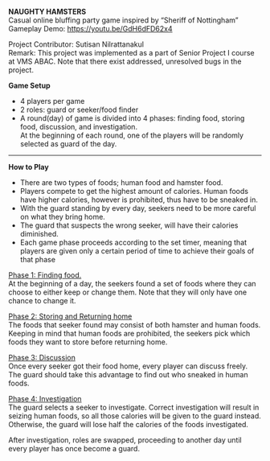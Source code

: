 **NAUGHTY HAMSTERS** <br />
Casual online bluffing party game inspired by “Sheriff of Nottingham” <br />
Gameplay Demo: https://youtu.be/GdH6dFD62x4

Project Contributor: Sutisan Nilrattanakul <br />
Remark: This project was implemented as a part of Senior Project I course at VMS ABAC. Note that there exist addressed, unresolved bugs in the project.

**Game Setup** <br />
* 4 players per game
* 2 roles: guard or seeker/food finder <br />
* A round(day) of game is divided into 4 phases: finding food, storing food, discussion, and investigation. <br />
At the beginning of each round, one of the players will be randomly selected as guard of the day. 

---
**How to Play** <br />
* There are two types of foods; human food and hamster food. <br />
* Players compete to get the highest amount of calories. Human foods have higher calories, however is prohibited, thus have to be sneaked in. <br />
* With the guard standing by every day, seekers need to be more careful on what they bring home. <br />
* The guard that suspects the wrong seeker, will have their calories diminished. <br />
* Each game phase proceeds according to the set timer, meaning that players are given only a certain period of time to achieve their goals of that phase <br />

<ins>Phase 1: Finding food.</ins> <br />
At the beginning of a day, the seekers found a set of foods where they can choose to either keep or change them. Note that they will only have one chance to change it. <br />

<ins>Phase 2: Storing and Returning home</ins> <br />
The foods that seeker found may consist of both hamster and human foods. 
Keeping in mind that human foods are prohibited, the seekers pick which foods they want to store before returning home. <br />

<ins>Phase 3: Discussion</ins> <br />
Once every seeker got their food home, every player can discuss freely. The guard should take this advantage to find out who sneaked in human foods. <br />

<ins>Phase 4: Investigation</ins> <br />
The guard selects a seeker to investigate. Correct investigation will result in seizing human foods, so all those calories will be given to the guard instead. 
Otherwise, the guard will lose half the calories of the foods investigated. <br />

After investigation, roles are swapped, proceeding to another day until every player has once become a guard. <br />
